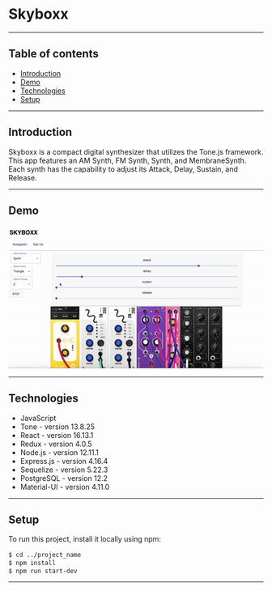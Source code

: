 # Skyboxx
---

## Table of contents

* [Introduction](#introduction)
* [Demo](#demo)
* [Technologies](#technologies)
* [Setup](#setup)

---
## Introduction

Skyboxx is a compact digital synthesizer that utilizes the Tone.js framework.
This app features an AM Synth, FM Synth, Synth, and MembraneSynth.
Each synth has the capability to adjust its Attack, Delay, Sustain, and Release.<br/>

---
## Demo

![](https://github.com/LindaEng/Skyboxx/blob/master/digisynth.gif)

---
## Technologies
* JavaScript
* Tone - version 13.8.25
* React - version 16.13.1
* Redux - version 4.0.5
* Node.js - version 12.11.1
* Express.js - version 4.16.4
* Sequelize - version 5.22.3
* PostgreSQL - version 12.2
* Material-UI - version 4.11.0
---

## Setup

To run this project, install it locally using npm:

```
$ cd ../project_name
$ npm install
$ npm run start-dev
```

---
